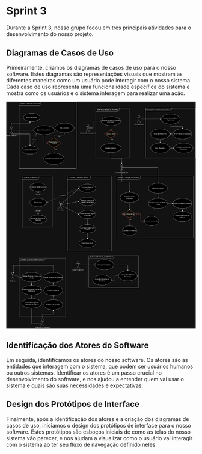 # Sprint 3

Durante a Sprint 3, nosso grupo focou em três principais atividades para o desenvolvimento do nosso projeto.

## Diagramas de Casos de Uso

Primeiramente, criamos os diagramas de casos de uso para o nosso software. Estes diagramas são representações visuais que mostram as diferentes maneiras como um usuário pode interagir com o nosso sistema. Cada caso de uso representa uma funcionalidade específica do sistema e mostra como os usuários e o sistema interagem para realizar uma ação.

![Diagrama de Casos de Uso](../Diagramas_Fazenda_Urbana-Diagrama-Casos-de-Uso.png)

## Identificação dos Atores do Software

Em seguida, identificamos os atores do nosso software. Os atores são as entidades que interagem com o sistema, que podem ser usuários humanos ou outros sistemas. Identificar os atores é um passo crucial no desenvolvimento do software, e nos ajudou a entender quem vai usar o sistema e quais são suas necessidades e expectativas.

## Design dos Protótipos de Interface

Finalmente, após a identificação dos atores e a criação dos diagramas de casos de uso, iniciamos o design dos protótipos de interface para o nosso software. Estes protótipos são esboços iniciais de como as telas do nosso sistema vão parecer, e nos ajudam a visualizar como o usuário vai interagir com o sistema ao ter seu fluxo de navegação definido neles.
